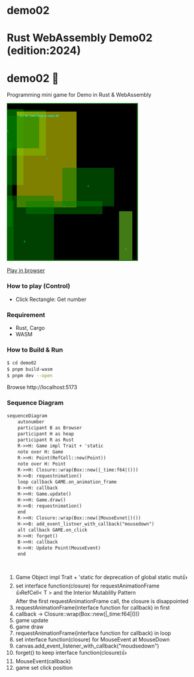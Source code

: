 # demo02
Rust WebAssembly Demo02 (edition:2024)
=======
demo02 🎨
========
Programming mini game for Demo in Rust & WebAssembly

[![screenshot](screen.png)](https://myurioka.github.io/demo02/)

[Play in browser](https://myurioka.github.io/demo02)

### How to play (Control)

  * Click Rectangle: Get number

### Requirement
  * Rust, Cargo
  * WASM

### How to Build & Run

  ```sh
  $ cd demo02
  $ pnpm build-wasm
  $ pnpm dev --open
  ```
  Browse http://localhost:5173

### Sequence Diagram

```mermaid
sequenceDiagram
    autonumber
    participant B as Browser
    participant H as heap
    participant R as Rust
    R->>H: Game impl Trait + 'static
    note over H: Game
    R->>H: Point(RefCell::new(Point))
    note over H: Point
    R->>H: Closure::wrap(Box::new(|_time:f64|()))
    H->>B: requestnimation()
    loop callback GAME.on_animation_frame
    B->>H: callback
    H->>H: Game.update()
    H->>H: Game.draw()
    H->>B: requestnimation()
    end
    R->>H: Closure::wrap(Box::new(|MouseEvnet|)())
    H->>B: add_event_listner_with_callback("mousedown")
    alt callback GAME.on_click
    H->>H: forget()
    B->>H: callback
    H->>H: Update Point(MouseEvent)
    end
```
<br>
<ol>
<li>Game Object impl Trait + 'static for deprecation of global static mut👍 </li>
<li>set interface function(closure) for requestAnimationFrame <br/> 👍RefCell< T > and the Interior Mutablilly Pattern<br/> After the first requestAnimationFrame call, the closure is disappointed</li>
<li>requestAnimationFrame(interface function for callback) in first</li>
<li>callback → Closure::wrap(Box::new(|_time:f64|())) 
<li>game update</li>
<li>game draw</li>
<li>requestAnimationFrame(interface function for callback) in loop</li>
<li>set interface function(closure) for MouseEvent at MouseDown</li>
<li>canvas.add_event_listener_with_callback("moudsedown")</li>
<li>forget() to keep interface function(closure)👍</li>
<li>MouseEvent(callback)</li>
<li>game set click position</li>
</ol>